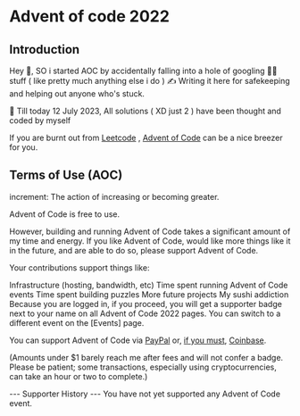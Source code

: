 # Advent of code 2022 


## Introduction 
Hey 👋, SO i started AOC by accidentally falling into a hole of googling 🧑‍💻 stuff ( like pretty much anything else i do )
✍️ Writing it here for safekeeping and helping out anyone who's stuck. 

📅 Till today 12 July 2023, All solutions ( XD just 2 ) have been thought and coded by myself

If you are burnt out from [Leetcode](https://leetcode.com/) , [Advent of Code](https://adventofcode.com/2022) can be a nice breezer for you.


## Terms of Use (AOC)
increment: The action of increasing or becoming greater.

Advent of Code is free to use.

However, building and running Advent of Code takes a significant amount of my time and energy. If you like Advent of Code, would like more things like it in the future, and are able to do so, please support Advent of Code.

Your contributions support things like:

Infrastructure (hosting, bandwidth, etc)
Time spent running Advent of Code events
Time spent building puzzles
More future projects
My sushi addiction
Because you are logged in, if you proceed, you will get a supporter badge next to your name on all Advent of Code 2022 pages. You can switch to a different event on the [Events] page.

You can support Advent of Code via [PayPal](https://adventofcode.com/2022/support/paypal) or, [if you must](https://digiconomist.net/bitcoin-energy-consumption), [Coinbase](https://adventofcode.com/2022/support/coinbase).

(Amounts under $1 barely reach me after fees and will not confer a badge. Please be patient; some transactions, especially using cryptocurrencies, can take an hour or two to complete.)

--- Supporter History ---
You have not yet supported any Advent of Code event.
